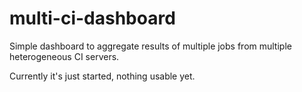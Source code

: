 # multi-ci-dashboard
Simple dashboard to aggregate results of multiple jobs from multiple heterogeneous CI servers.

Currently it's just started, nothing usable yet.
